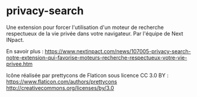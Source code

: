 # privacy-search
Une extension pour forcer l'utilisation d'un moteur de recherche respectueux de la vie privée dans votre navigateur. Par l'équipe de Next INpact.

En savoir plus : 
https://www.nextinpact.com/news/107005-privacy-search-notre-extension-qui-favorise-moteurs-recherche-respectueux-votre-vie-privee.htm

Icône réalisée par prettycons de Flaticon sous licence CC 3.0 BY :
https://www.flaticon.com/authors/prettycons
http://creativecommons.org/licenses/by/3.0
